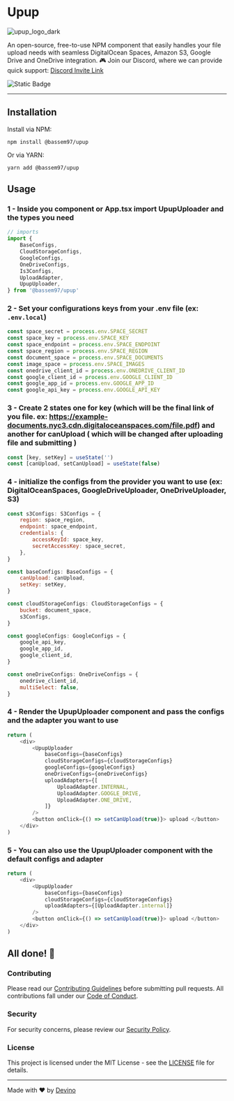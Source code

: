 # Upup

![upup_logo_dark](https://github.com/DevinoSolutions/upup/assets/43147238/b5477db9-cb23-43c7-8c12-518beb31af53)

An open-source, free-to-use NPM component that easily handles your file upload needs with seamless DigitalOcean Spaces, Amazon S3, Google Drive and OneDrive integration.
🎮 Join our Discord, where we can provide quick support: [Discord Invite Link](https://discord.gg/ny5WUE9ayc)

![Static Badge](https://img.shields.io/badge/gzipped-206kb-4ba0f6)

---

## Installation

Install via NPM:

```shell
npm install @bassem97/upup
```

Or via YARN:

```shell
yarn add @bassem97/upup
```

## Usage

### 1 - Inside you component or App.tsx import UpupUploader and the types you need

```javascript
// imports
import {
    BaseConfigs,
    CloudStorageConfigs,
    GoogleConfigs,
    OneDriveConfigs,
    Is3Configs,
    UploadAdapter,
    UpupUploader,
} from '@bassem97/upup'
```

### 2 - Set your configurations keys from your .env file (ex: `.env.local`)

```javascript
const space_secret = process.env.SPACE_SECRET
const space_key = process.env.SPACE_KEY
const space_endpoint = process.env.SPACE_ENDPOINT
const space_region = process.env.SPACE_REGION
const document_space = process.env.SPACE_DOCUMENTS
const image_space = process.env.SPACE_IMAGES
const onedrive_client_id = process.env.ONEDRIVE_CLIENT_ID
const google_client_id = process.env.GOOGLE_CLIENT_ID
const google_app_id = process.env.GOOGLE_APP_ID
const google_api_key = process.env.GOOGLE_API_KEY
```

### 3 - Create 2 states one for key (which will be the final link of you file. ex: <https://example-documents.nyc3.cdn.digitaloceanspaces.com/file.pdf>) and another for canUpload ( which will be changed after uploading file and submitting )

```javascript
const [key, setKey] = useState('')
const [canUpload, setCanUpload] = useState(false)
```

### 4 - initialize the configs from the provider you want to use (ex: DigitalOceanSpaces, GoogleDriveUploader, OneDriveUploader, S3)

```javascript
const s3Configs: S3Configs = {
    region: space_region,
    endpoint: space_endpoint,
    credentials: {
        accessKeyId: space_key,
        secretAccessKey: space_secret,
    },
}

const baseConfigs: BaseConfigs = {
    canUpload: canUpload,
    setKey: setKey,
}

const cloudStorageConfigs: CloudStorageConfigs = {
    bucket: document_space,
    s3Configs,
}

const googleConfigs: GoogleConfigs = {
    google_api_key,
    google_app_id,
    google_client_id,
}

const oneDriveConfigs: OneDriveConfigs = {
    onedrive_client_id,
    multiSelect: false,
}
```

### 4 - Render the UpupUploader component and pass the configs and the adapter you want to use

```javascript
return (
    <div>
        <UpupUploader
            baseConfigs={baseConfigs}
            cloudStorageConfigs={cloudStorageConfigs}
            googleConfigs={googleConfigs}
            oneDriveConfigs={oneDriveConfigs}
            uploadAdapters={[
                UploadAdapter.INTERNAL,
                UploadAdapter.GOOGLE_DRIVE,
                UploadAdapter.ONE_DRIVE,
            ]}
        />
        <button onClick={() => setCanUpload(true)}> upload </button>
    </div>
)
```

### 5 - You can also use the UpupUploader component with the default configs and adapter

```javascript
return (
    <div>
        <UpupUploader
            baseConfigs={baseConfigs}
            cloudStorageConfigs={cloudStorageConfigs}
            uploadAdapters={[UploadAdapter.internal]}
        />
        <button onClick={() => setCanUpload(true)}> upload </button>
    </div>
)
```

## All done! 🎉

### Contributing

Please read our [Contributing Guidelines](CONTRIBUTING.md) before submitting pull requests. All contributions fall under our [Code of Conduct](CODE_OF_CONDUCT.md).

### Security

For security concerns, please review our [Security Policy](SECURITY.md).

### License

This project is licensed under the MIT License - see the [LICENSE](LICENSE) file for details.

---

Made with ❤️ by [Devino](https://devino.ca/)

